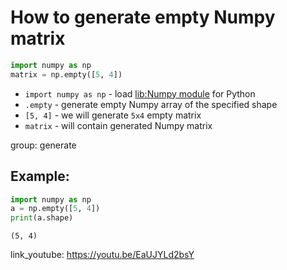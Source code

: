 # How to generate empty Numpy matrix

```python
import numpy as np
matrix = np.empty([5, 4])
```

- `import numpy as np` - load [lib:Numpy module](/python-numpy/how-to-install-python-numpy-lib) for Python
- `.empty` - generate empty Numpy array of the specified shape
- `[5, 4]` - we will generate `5x4` empty matrix
- `matrix` - will contain generated Numpy matrix

group: generate

## Example: 
```python
import numpy as np
a = np.empty([5, 4])
print(a.shape)
```
```
(5, 4)

```

link_youtube: https://youtu.be/EaUJYLd2bsY
